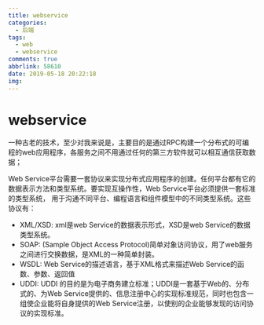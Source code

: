 ```yaml
---
title: webservice
categories:
  - 后端
tags:
  - web
  - webservice
comments: true
abbrlink: 58610
date: 2019-05-18 20:22:18
img:
---
```


# webservice
一种古老的技术，至少对我来说是，主要目的是通过RPC构建一个分布式的可编程的web应用程序，各服务之间不用通过任何的第三方软件就可以相互通信获取数据；


Web Service平台需要一套协议来实现分布式应用程序的创建。任何平台都有它的数据表示方法和类型系统。要实现互操作性，Web Service平台必须提供一套标准的类型系统，
用于沟通不同平台、编程语言和组件模型中的不同类型系统。这些协议有：
- XML/XSD: xml是web Service的数据表示形式，XSD是web Service的数据类型系统。
- SOAP: (Sample Object Access Protocol)简单对象访问协议，用了web服务之间进行交换数据，是XML的一种简单封装。
- WSDL: Web Service的描述语言，基于XML格式来描述Web Service的函数、参数、返回值
- UDDI: UDDI 的目的是为电子商务建立标准；UDDI是一套基于Web的、分布式的、为Web Service提供的、信息注册中心的实现标准规范，同时也包含一组使企业能将自身提供的Web Service注册，以使别的企业能够发现的访问协议的实现标准。

